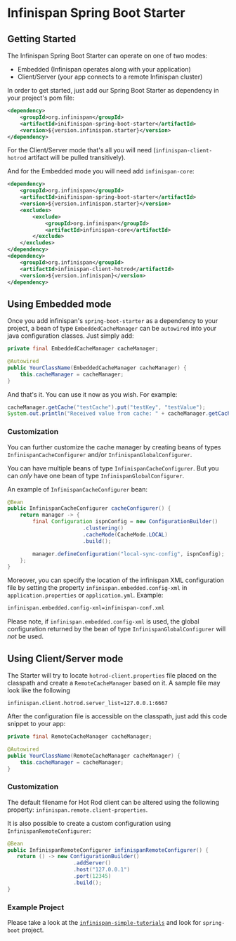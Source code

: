 # Infinispan Spring Boot Starter

## Getting Started

The Infinispan Spring Boot Starter can operate on one of two modes:

* Embedded (Infinispan operates along with your application)
* Client/Server (your app connects to a remote Infinispan cluster)

In order to get started, just add our Spring Boot Starter as dependency in your project's pom file:
```xml
<dependency>
    <groupId>org.infinispan</groupId>
    <artifactId>inifinispan-spring-boot-starter</artifactId>
    <version>${version.infinispan.starter}</version>
</dependency>
```

For the Client/Server mode that's all you will need (`infinispan-client-hotrod` artifact will be pulled transitively).

And for the Embedded mode you will need add `infinispan-core`:
```xml
<dependency>
    <groupId>org.infinispan</groupId>
    <artifactId>inifinispan-spring-boot-starter</artifactId>
    <version>${version.infinispan.starter}</version>
    <excludes>
        <exclude>
            <groupId>org.infinispan</groupId>
            <artifactId>infinispan-core</artifactId>
        </exclude>
    </excludes>
</dependency>
<dependency>
    <groupId>org.infinispan</groupId>
    <artifactId>infinispan-client-hotrod</artifactId>
    <version>${version.infinispan}</version>
</dependency>
```

## Using Embedded mode

Once you add infinispan's `spring-boot-starter` as a dependency to your project, a bean of type `EmbeddedCacheManager` can
be `autowired` into your java configuration classes. Just simply add:
 
```java
private final EmbeddedCacheManager cacheManager;

@Autowired
public YourClassName(EmbeddedCacheManager cacheManager) {
    this.cacheManager = cacheManager;
} 
```

And that's it. You can use it now as you wish. For example:
```java
cacheManager.getCache("testCache").put("testKey", "testValue");
System.out.println("Received value from cache: " + cacheManager.getCache("testCache").get("testKey"));
```

### Customization

You can further customize the cache manager by creating beans of types `InfinispanCacheConfigurer` and/or `InfinispanGlobalConfigurer`.

You can have multiple beans of type `InfinispanCacheConfigurer`. But you can *only* have one bean of type `InfinispanGlobalConfigurer`. 

An example of `InfinispanCacheConfigurer` bean:

```java
@Bean
public InfinispanCacheConfigurer cacheConfigurer() {
	return manager -> {
		final Configuration ispnConfig = new ConfigurationBuilder()
                        .clustering()
                        .cacheMode(CacheMode.LOCAL)
                        .build();

		manager.defineConfiguration("local-sync-config", ispnConfig);
	};
}
```

Moreover, you can specify the location of the infinispan XML configuration file by setting the property `infinispan.embedded.config-xml` in `application.properties` or `application.yml`. Example:
```xml
infinispan.embedded.config-xml=infinispan-conf.xml
```

Please note, if `infinispan.embedded.config-xml` is used, the global configuration returned by the bean of type `InfinispanGlobalConfigurer` will *not* be used.

## Using Client/Server mode

The Starter will try to locate `hotrod-client.properties` file placed on the classpath and create a `RemoteCacheManager` based on it.
 A sample file may look like the following
 
```text
infinispan.client.hotrod.server_list=127.0.0.1:6667
```

After the configuration file is accessible on the classpath, just add this code snippet to your app:
```java
private final RemoteCacheManager cacheManager;

@Autowired
public YourClassName(RemoteCacheManager cacheManager) {
    this.cacheManager = cacheManager;
} 
```

### Customization

The default filename for Hot Rod client can be altered using the following property: `infinispan.remote.client-properties`.

It is also possible to create a custom configuration using `InfinispanRemoteConfigurer`:
```java
@Bean
public InfinispanRemoteConfigurer infinispanRemoteConfigurer() {
   return () -> new ConfigurationBuilder()
                     .addServer()
                     .host("127.0.0.1")
                     .port(12345)
                     .build();
}
```

### Example Project
Please take a look at the [`infinispan-simple-tutorials`](https://github.com/blocha/infinispan-simple-tutorials) and look for `spring-boot` project.
